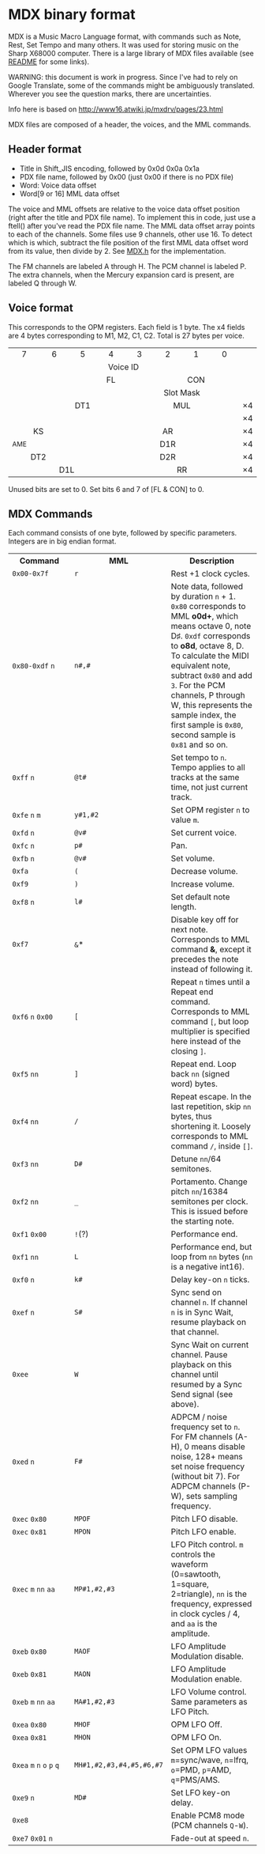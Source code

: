 MDX binary format
==================

MDX is a Music Macro Language format, with commands such as Note, Rest, Set Tempo and many others. It was used for storing music on the Sharp X68000 computer. There is a large library of MDX files available (see [README](../README.md) for some links).

WARNING: this document is work in progress. Since I've had to rely on Google Translate, some of the commands might be ambiguously translated. Wherever you see the question marks, there are uncertainties.

Info here is based on http://www16.atwiki.jp/mxdrv/pages/23.html

MDX files are composed of a header, the voices, and the MML commands.

Header format
-------------

* Title in Shift_JIS encoding, followed by 0x0d 0x0a 0x1a
* PDX file name, followed by 0x00 (just 0x00 if there is no PDX file)
* Word: Voice data offset
* Word[9 or 16] MML data offset

The voice and MML offsets are relative to the voice data offset position (right after the title and PDX file name). To implement this in code, just use a ftell() after you've read the PDX file name. The MML data offset array points to each of the channels. Some files use 9 channels, other use 16. To detect which is which, subtract the file position of the first MML data offset word from its value, then divide by 2. See [MDX.h](../MDX.h) for the implementation.

The FM channels are labeled A through H. The PCM channel is labeled P. The extra channels, when the Mercury expansion card is present, are labeled Q through W.

Voice format
------------

This corresponds to the OPM registers. Each field is 1 byte. The x4 fields are 4 bytes corresponding to M1, M2, C1, C2. Total is 27 bytes per voice.

<table align="center">
<tr>
<td width="60" align="center">7</td>
<td width="60" align="center">6</td>
<td width="60" align="center">5</td>
<td width="60" align="center">4</td>
<td width="60" align="center">3</td>
<td width="60" align="center">2</td>
<td width="60" align="center">1</td>
<td width="60" align="center">0</td>
</tr>
<tr>
<td colspan="8" align="center">Voice ID</td>
</tr>
<tr>
<td></td>
<td></td>
<td colspan="3" align="center">FL</td>
<td colspan="3" align="center">CON</td>
</tr>
<tr>
<td></td><td></td><td></td><td></td>
<td colspan="4" align="center">Slot Mask</td>
</tr>
<tr>
<td></td><td colspan="3" align="center">DT1</td><td colspan="4" align="center">MUL</td>
<td>×4</td>
</tr>
<tr>
<td></td><td colspan="7" align="center"TL</td>
<td>×4</td>
</tr>
<tr>
<td colspan="2" align="center">KS</td><td></td><td colspan="5" align="center">AR</td>
<td>×4</td>
</tr>
<tr>
<td><small>AME</small></td><td></td><td></td><td colspan="5" align="center">D1R</td>
<td>×4</td>
</tr>
<tr>
<td colspan="2" align="center">DT2</td><td></td><td colspan="5" align="center">D2R</td>
<td>×4</td>
</tr>
<tr>
<td colspan="4" align="center">D1L</td><td colspan="4" align="center">RR</td>
<td>×4</td>
</tr>
</table>

Unused bits are set to 0. Set bits 6 and 7 of [FL & CON] to 0.

MDX Commands
------------

Each command consists of one byte, followed by specific parameters. Integers are in big endian format.

<table>
<tr><th width="25%" style="width: 25%">Command</th><th>MML</th><th>Description</th></tr>
<tr><td><code>0x00-0x7f</code></td><td><code>r</code></td><td>Rest +1 clock cycles.</td></tr>
<tr><td><code>0x80-0xdf</code> <code>n</code></td><td><code>n#,#</code></td><td>Note data, followed by duration <code>n</code> + 1. <code>0x80</code> corresponds to MML <b>o0d+</b>, which means octave 0, note D♯. <code>0xdf</code> corresponds to <b>o8d</b>, octave 8, D. To calculate the MIDI equivalent note, subtract <code>0x80</code> and add <code>3</code>. For the PCM channels, P through W, this represents the sample index, the first sample is <code>0x80</code>, second sample is <code>0x81</code> and so on.</td></tr>
<tr><td><code>0xff</code> <code>n</code></td><td><code>@t#</code></td><td>Set tempo to <code>n</code>. Tempo applies to all tracks at the same time, not just current track.</td></tr>
<tr><td><code>0xfe</code> <code>n</code> <code>m</code></td><td><code>y#1,#2</code></td><td>Set OPM register <code>n</code> to value <code>m</code>.</td></tr>
<tr><td><code>0xfd</code> <code>n</code></td><td><code>@v#</code></td><td>Set current voice.</td></tr>
<tr><td><code>0xfc</code> <code>n</code></td><td><code>p#</code></td><td>Pan.</td></tr>
<tr><td><code>0xfb</code> <code>n</code></td><td><code>@v#</code></td><td>Set volume.</td></tr>
<tr><td><code>0xfa</code></td><td><code>(</code></td><td>Decrease volume.</td></tr>
<tr><td><code>0xf9</code></td><td><code>)</code></td><td>Increase volume.</td></tr>
<tr><td><code>0xf8</code> <code>n</code></td><td><code>l#</code></td><td>Set default note length.</td></tr>
<tr><td><code>0xf7</code></td><td><code>&amp;</code>*</td><td>Disable key off for next note. Corresponds to MML command <b>&amp;</b>, except it precedes the note instead of following it.</td></tr>
<tr><td><code>0xf6</code> <code>n</code> <code>0x00</code></td><td><code>[</code></td><td>Repeat <code>n</code> times until a Repeat end command. Corresponds to MML command <code>[</code>, but loop multiplier is specified here instead of the closing <code>]</code>.</td></tr>
<tr><td><code>0xf5</code> <code>nn</code></td><td><code>]</code></td><td>Repeat end. Loop back <code>nn</code> (signed word) bytes.</td></tr>
<tr><td><code>0xf4</code> <code>nn</code></td><td><code>/</code></td><td>Repeat escape. In the last repetition, skip <code>nn</code> bytes, thus shortening it. Loosely corresponds to MML command <code>/</code>, inside <code>[]</code>.</td></tr>
<tr><td><code>0xf3</code> <code>nn</code></td><td><code>D#</code></td><td>Detune <code>nn</code>/64 semitones.</td></tr>
<tr><td><code>0xf2</code> <code>nn</code></td><td><code>_</code></td><td>Portamento. Change pitch <code>nn</code>/16384 semitones per clock. This is issued before the starting note.</td></tr>
<tr><td><code>0xf1</code> <code>0x00</code></td><td><code>!</code>(?)</td><td>Performance end.</td></tr>
<tr><td><code>0xf1</code> <code>nn</code></td><td><code>L</code></td><td>Performance end, but loop from <code>nn</code> bytes (<code>nn</code> is a negative int16).</td></tr>
<tr><td><code>0xf0</code> <code>n</code></td><td><code>k#</code></td><td>Delay key-on <code>n</code> ticks.</td></tr>
<tr><td><code>0xef</code> <code>n</code></td><td><code>S#</code></td><td>Sync send on channel <code>n</code>. If channel <code>n</code> is in Sync Wait, resume playback on that channel.</td></tr>
<tr><td><code>0xee</code></td><td><code>W</code></td><td>Sync Wait on current channel. Pause playback on this channel until resumed by a Sync Send signal (see above).</td></tr>
<tr><td><code>0xed</code> <code>n</code></td><td><code>F#</code></td><td>ADPCM / noise frequency set to <code>n</code>. For FM channels (A-H), 0 means disable noise, 128+ means set noise frequency (without bit 7). For ADPCM channels (P-W), sets sampling frequency.</td></tr>
<tr><td><code>0xec</code> <code>0x80</code></td><td><code>MPOF</code></td><td>Pitch LFO disable.</td></tr>
<tr><td><code>0xec</code> <code>0x81</code></td><td><code>MPON</code></td><td>Pitch LFO enable.</td></tr>
<tr><td><code>0xec</code> <code>m</code> <code>nn</code> <code>aa</code></td><td><code>MP#1,#2,#3</code></td><td>LFO Pitch control. <code>m</code> controls the waveform (0=sawtooth, 1=square, 2=triangle), <code>nn</code> is the frequency, expressed in clock cycles / 4, and <code>aa</code> is the amplitude.</td></tr>
<tr><td><code>0xeb</code> <code>0x80</code></td><td><code>MAOF</code></td><td>LFO Amplitude Modulation disable.</td></tr>
<tr><td><code>0xeb</code> <code>0x81</code></td><td><code>MAON</code></td><td>LFO Amplitude Modulation enable.</td></tr>
<tr><td><code>0xeb</code> <code>m</code> <code>nn</code> <code>aa</code></td><td><code>MA#1,#2,#3</code></td><td>LFO Volume control. Same parameters as LFO Pitch.</td></tr>
<tr><td><code>0xea</code> <code>0x80</code></td><td><code>MHOF</code></td><td>OPM LFO Off.</td></tr>
<tr><td><code>0xea</code> <code>0x81</code></td><td><code>MHON</code></td><td>OPM LFO On.</td></tr>
<tr><td><code>0xea</code> <code>m</code> <code>n</code> <code>o</code> <code>p</code> <code>q</code></td><td><code>MH#1,#2,#3,#4,#5,#6,#7</code></td><td>Set OPM LFO values <code>m</code>=sync/wave, <code>n</code>=lfrq, <code>o</code>=PMD, <code>p</code>=AMD, <code>q</code>=PMS/AMS.</td></tr>
<tr><td><code>0xe9</code> <code>n</code></td><td><code>MD#</code></td><td>Set LFO key-on delay.</td></tr>
<tr><td><code>0xe8</code></td><td></td><td>Enable PCM8 mode (PCM channels <code>Q</code>-<code>W</code>).</td></tr>
<tr><td><code>0xe7</code> <code>0x01</code> <code>n</code></td><td></td><td>Fade-out at speed <code>n</code>.</td></tr>
</table>

